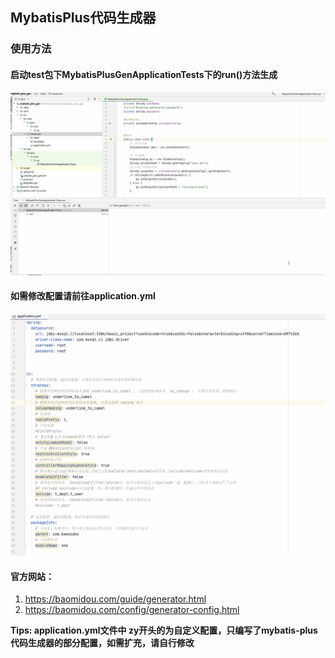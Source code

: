 ## MybatisPlus代码生成器
### 使用方法
#### 启动test包下MybatisPlusGenApplicationTests下的run()方法生成<br>
![](src/main/resources/static/img/run.gif)
#### 如需修改配置请前往application.yml<br>
![](src/main/resources/static/img/yml.gif)
#### 官方网站：
1. https://baomidou.com/guide/generator.html
2. https://baomidou.com/config/generator-config.html

**Tips: application.yml文件中  zy开头的为自定义配置，只编写了mybatis-plus代码生成器的部分配置，如需扩充，请自行修改**